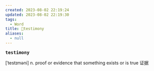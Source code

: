 ```yaml
---
created: 2023-08-02 22:19:24
updated: 2023-08-02 22:19:30
tags:
  - Word
title: 📖testimony
aliases:
  - null
---
```


<pre><strong>testimony</strong></pre>
[ˈtestɪməni]
n. proof or evidence that something exists or is true 证据
